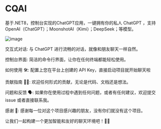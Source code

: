 # CQAI
基于.NET8，控制台实现的ChatGPT应用，一键拥有你的私人 ChatGPT ，支持OpenAI（ChatGPT）；MoonshotAI（Kimi）；DeepSeek；等模型。

![image](https://github.com/cqloki/CQAI.Chat/assets/16252603/70545cf5-dc40-4f1f-bf55-a5e0cccd3510)


交互式对话: 与 ChatGPT 进行流畅的对话，就像和朋友聊天一样自然。

控制台界面: 简洁的命令行界面，让你在任何终端都能轻松使用。

如何使用 🛠️: 配置上您在平台上创建的 API Key，直接启动项目就开始聊天啦

贡献指南 👨‍💻: 欢迎任何形式的贡献，无论是代码、文档还是想法。

问题和反馈 🗣️: 如果你在使用过程中遇到任何问题，或者有任何建议，欢迎提交 issue 或者直接联系我。

感谢 🙏: 感谢每一位对这个项目感兴趣的朋友，没有你们就没有这个项目。

让我们一起构建一个更加智能和友好的聊天环境吧！🚀🤖
